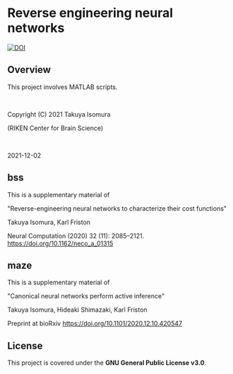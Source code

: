 # Reverse engineering neural networks

[![DOI](https://zenodo.org/badge/266333834.svg)](https://zenodo.org/badge/latestdoi/266333834)

## Overview

This project involves MATLAB scripts.

<br>

Copyright (C) 2021 Takuya Isomura

(RIKEN Center for Brain Science)

<br>

2021-12-02


## bss
This is a supplementary material of

"Reverse-engineering neural networks to characterize their cost functions"

Takuya Isomura, Karl Friston

Neural Computation (2020) 32 (11): 2085–2121. https://doi.org/10.1162/neco_a_01315


## maze
This is a supplementary material of

"Canonical neural networks perform active inference"

Takuya Isomura, Hideaki Shimazaki, Karl Friston

Preprint at bioRxiv https://doi.org/10.1101/2020.12.10.420547


## License
This project is covered under the **GNU General Public License v3.0**.
